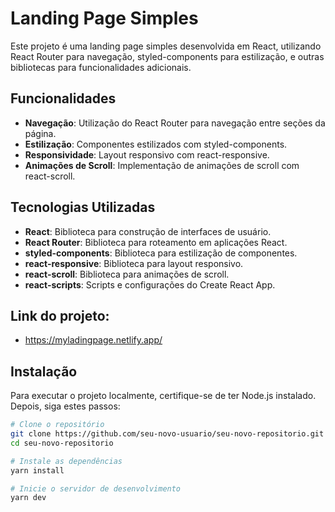 # Landing Page Simples

Este projeto é uma landing page simples desenvolvida em React, utilizando React Router para navegação, styled-components para estilização, e outras bibliotecas para funcionalidades adicionais.

## Funcionalidades

- **Navegação**: Utilização do React Router para navegação entre seções da página.
- **Estilização**: Componentes estilizados com styled-components.
- **Responsividade**: Layout responsivo com react-responsive.
- **Animações de Scroll**: Implementação de animações de scroll com react-scroll.

## Tecnologias Utilizadas

- **React**: Biblioteca para construção de interfaces de usuário.
- **React Router**: Biblioteca para roteamento em aplicações React.
- **styled-components**: Biblioteca para estilização de componentes.
- **react-responsive**: Biblioteca para layout responsivo.
- **react-scroll**: Biblioteca para animações de scroll.
- **react-scripts**: Scripts e configurações do Create React App.


## Link do projeto: 
- https://myladingpage.netlify.app/

## Instalação

Para executar o projeto localmente, certifique-se de ter Node.js instalado. Depois, siga estes passos:

```bash
# Clone o repositório
git clone https://github.com/seu-novo-usuario/seu-novo-repositorio.git
cd seu-novo-repositorio

# Instale as dependências
yarn install

# Inicie o servidor de desenvolvimento
yarn dev

